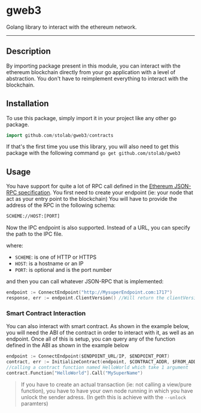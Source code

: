 # gweb3
Golang library to interact with the ethereum network.

***

## Description
By importing package present in this module, you can interact with the ethereum blockchain directly from your go application with a level of abstraction. You don't have to reimplement everything to interact with the blockchain.

## Installation
To use this package, simply import it in your project like any other go package.
```go
import github.com/stolab/gweb3/contracts
```
If that's the first time you use this library, you will also need to get this package with the following command
`go get github.com/stolab/gweb3`

## Usage
You have support for quite a lot of RPC call defined in the [Ethereum JSON-RPC specification](https://ethereum.github.io/execution-apis/api-documentation/).
You first need to create your endpoint (ie: your node that act as your entry point to the blockchain)
You will have to provide the address of the RPC in the following schema:
```bash
SCHEME://HOST:[PORT]
```

Now the IPC endpoint is also supported.
Instead of a URL, you can specify the path to the IPC file.

where:
* `SCHEME`: is one of HTTP or HTTPS
* `HOST`: is a hostname or an IP
* `PORT`: is optional and is the port number

and then you can call whatever JSON-RPC that is implemented:
```go
endpoint := ConnectEndpoint("http://MysuperEndpoint.com:1717")
response, err := endpoint.ClientVersion() //Will return the clientVersion of the endpoint
```
### Smart Contract Interaction
You can also interact with smart contract. As shown in the example below, you will need the ABI of the contract in order to interact with it, as well as an endpoint.
Once all of this is setup, you can query any of the function defined in the ABI as shown in the example below
```go
endpoint := ConnectEndpoint($ENDPOINT_URL/IP, $ENDPOINT_PORT)
contract, err := InitializeContract(endpoint, $CONTRACT_ADDR, $FROM_ADDR, $ABI)
//calling a contract function named HelloWorld which take 1 argument
contract.Function["HelloWorld"].Call("MySuperName")
```

>  If you have to create an actual transaction (ie: not calling a view/pure function), you have to have your own node running in which you have unlock the sender adress. (In geth this is achieve with the `--unlock` paramters)
